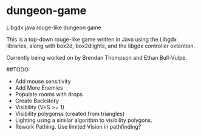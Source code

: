 # dungeon-game
Libgdx java rouge-like dungeon game

This is a top-down rouge-like game written in Java using the Libgdx libraries, along with box2d, box2dlights, and the libgdx controller extention.

Currently being worked on by Brendan Thompson and Ethan Bull-Vulpe.

##TODO:
* Add mouse sensitivity
* Add More Enemies
* Populate rooms with drops
* Create Backstory
* Visibility (V+S >= 1)
* Visibility polygonss (created from triangles)
* Lighting using a similar algorithm to visibility polygons.
* Rework Pathing. Use limited Vision in pathfinding?
